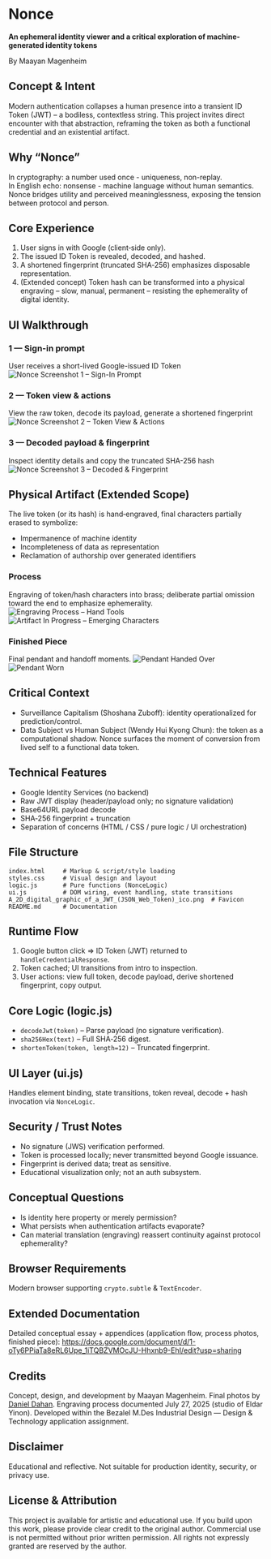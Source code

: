 # Nonce

**An ephemeral identity viewer and a critical exploration of machine-generated identity tokens**

By Maayan Magenheim

## Concept & Intent
Modern authentication collapses a human presence into a transient ID Token (JWT) – a bodiless, contextless string. This project invites direct encounter with that abstraction, reframing the token as both a functional credential and an existential artifact.

## Why “Nonce”
In cryptography: a number used once - uniqueness, non-replay.  
In English echo: nonsense - machine language without human semantics.  
Nonce bridges utility and perceived meaninglessness, exposing the tension between protocol and person.

## Core Experience
1. User signs in with Google (client‑side only).
2. The issued ID Token is revealed, decoded, and hashed.
3. A shortened fingerprint (truncated SHA‑256) emphasizes disposable representation.
4. (Extended concept) Token hash can be transformed into a physical engraving – slow, manual, permanent – resisting the ephemerality of digital identity.

## UI Walkthrough

### 1 — Sign-in prompt
User receives a short-lived Google-issued ID Token  
![Nonce Screenshot 1 – Sign-In Prompt](noncescreenshot1.png)

### 2 — Token view & actions
View the raw token, decode its payload, generate a shortened fingerprint  
![Nonce Screenshot 2 – Token View & Actions](noncescreenshot2.png)

### 3 — Decoded payload & fingerprint
Inspect identity details and copy the truncated SHA-256 hash  
![Nonce Screenshot 3 – Decoded & Fingerprint](noncescreenshot3.png)



## Physical Artifact (Extended Scope)
The live token (or its hash) is hand‑engraved, final characters partially erased to symbolize:
- Impermanence of machine identity
- Incompleteness of data as representation
- Reclamation of authorship over generated identifiers

### Process
Engraving of token/hash characters into brass; deliberate partial omission toward the end to emphasize ephemerality.
![Engraving Process – Hand Tools](engraving.jpeg)
![Artifact In Progress – Emerging Characters](artifact.jpeg)

### Finished Piece
Final pendant and handoff moments.
![Pendant Handed Over](pedant_handed.jpg)
![Pendant Worn](pedant_with_me.jpg)

## Critical Context
- Surveillance Capitalism (Shoshana Zuboff): identity operationalized for prediction/control.
- Data Subject vs Human Subject (Wendy Hui Kyong Chun): the token as a computational shadow.
Nonce surfaces the moment of conversion from lived self to a functional data token.

## Technical Features
- Google Identity Services (no backend)
- Raw JWT display (header/payload only; no signature validation)
- Base64URL payload decode
- SHA‑256 fingerprint + truncation
- Separation of concerns (HTML / CSS / pure logic / UI orchestration)

## File Structure
```
index.html     # Markup & script/style loading
styles.css     # Visual design and layout
logic.js       # Pure functions (NonceLogic)
ui.js          # DOM wiring, event handling, state transitions
A_2D_digital_graphic_of_a_JWT_(JSON_Web_Token)_ico.png  # Favicon
README.md      # Documentation
```

## Runtime Flow
1. Google button click => ID Token (JWT) returned to `handleCredentialResponse`.
2. Token cached; UI transitions from intro to inspection.
3. User actions: view full token, decode payload, derive shortened fingerprint, copy output.

## Core Logic (logic.js)
- `decodeJwt(token)` – Parse payload (no signature verification).
- `sha256Hex(text)` – Full SHA‑256 digest.
- `shortenToken(token, length=12)` – Truncated fingerprint.

## UI Layer (ui.js)
Handles element binding, state transitions, token reveal, decode + hash invocation via `NonceLogic`.

## Security / Trust Notes
- No signature (JWS) verification performed.
- Token is processed locally; never transmitted beyond Google issuance.
- Fingerprint is derived data; treat as sensitive.
- Educational visualization only; not an auth subsystem.

## Conceptual Questions
- Is identity here property or merely permission?
- What persists when authentication artifacts evaporate?
- Can material translation (engraving) reassert continuity against protocol ephemerality?

## Browser Requirements
Modern browser supporting `crypto.subtle` & `TextEncoder`.

## Extended Documentation
Detailed conceptual essay + appendices (application flow, process photos, finished piece):
https://docs.google.com/document/d/1-oTy6PPiaTa8eRL6Upe_1iTQBZVMOcJU-Hhxnb9-EhI/edit?usp=sharing

## Credits
Concept, design, and development by Maayan Magenheim.
Final photos by [Daniel Dahan](https://danieldahan.net). Engraving process documented July 27, 2025 (studio of Eldar Yinon). 
Developed within the Bezalel M.Des Industrial Design — Design & Technology application assignment.

## Disclaimer
Educational and reflective. Not suitable for production identity, security, or privacy use.

## License & Attribution
This project is available for artistic and educational use. If you build upon this work, please provide clear credit to the original author.
Commercial use is not permitted without prior written permission.
All rights not expressly granted are reserved by the author.
